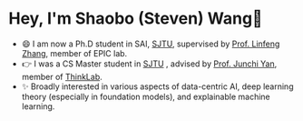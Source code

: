 # Hey, I'm Shaobo (Steven) Wang👋
- 😄 I am now a Ph.D student in SAI, [SJTU](https://en.sjtu.edu.cn/), supervised by [Prof. Linfeng Zhang](http://www.zhanglinfeng.tech/), member of EPIC lab.
- 👉 I was a CS Master student in [SJTU](https://en.sjtu.edu.cn/) , advised by [Prof. Junchi Yan](https://scholar.google.com/citations?user=ga230VoAAAAJ&hl=zh-CN), member of [ThinkLab](https://thinklab.sjtu.edu.cn/).      
- ✨ Broadly interested in various aspects of data-centric AI, deep learning theory (especially in foundation models), and explainable machine learning.


